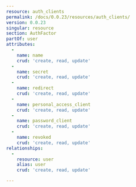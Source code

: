 ```yaml
---
resource: auth_clients
permalink: /docs/0.0.23/resources/auth_clients/
version: 0.0.23
singular: resource
section: AuthFactor
partOf: user
attributes:
  -
    name: name
    crud: 'create, read, update'
  -
    name: secret
    crud: 'create, read, update'
  -
    name: redirect
    crud: 'create, read, update'
  -
    name: personal_access_client
    crud: 'create, read, update'
  -
    name: password_client
    crud: 'create, read, update'
  -
    name: revoked
    crud: 'create, read, update'
relationships:
  -
    resource: user
    alias: user
    crud: 'create, read, update'

---
```

